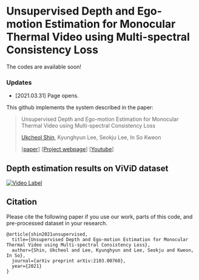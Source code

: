 # Unsupervised Depth and Ego-motion Estimation for Monocular Thermal Video using Multi-spectral Consistency Loss

The codes are available soon! 

### Updates
+ [2021.03.31] Page opens.

This github implements the system described in the paper:

 >Unsupervised Depth and Ego-motion Estimation for Monocular Thermal Video using Multi-spectral Consistency Loss
 >
 >[Ukcheol Shin](https://ukcheolshin.github.io/), Kyunghyun Lee, Seokju Lee, In So Kweon
 >
 >[[paper](https://arxiv.org/abs/2103.00760)] [[Project webpage](https://sites.google.com/view/t-sfmlearner)]  [[Youtube](https://youtu.be/qIBcOuLYr70)] 

## Depth estimation results on ViViD dataset
[![Video Label](https://img.youtube.com/vi/qIBcOuLYr70/0.jpg)](https://youtu.be/qIBcOuLYr70)

## Citation
Please cite the following paper if you use our work, parts of this code, and pre-processed dataset in your research.
 
    @article{shin2021unsupervised,
      title={Unsupervised Depth and Ego-motion Estimation for Monocular Thermal Video using Multi-spectral Consistency Loss},
      author={Shin, Ukcheol and Lee, Kyunghyun and Lee, Seokju and Kweon, In So},
      journal={arXiv preprint arXiv:2103.00760},
      year={2021} 
    }
